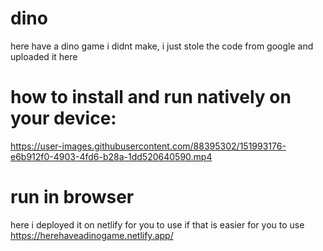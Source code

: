 # dino
here have a dino game
i didnt make, i just stole the code from google and uploaded it here

# how to install and run natively on your device:

https://user-images.githubusercontent.com/88395302/151993176-e6b912f0-4903-4fd6-b28a-1dd520640590.mp4


# run in browser
here i deployed it on netlify for you to use if that is easier for you to use
https://herehaveadinogame.netlify.app/
